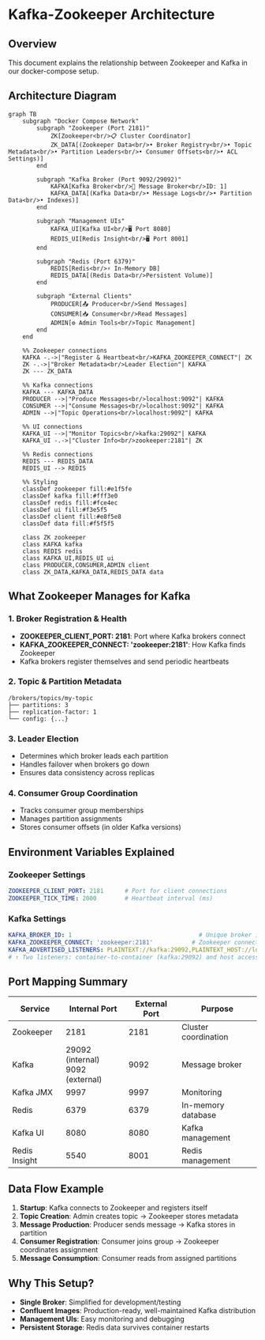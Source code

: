 # Kafka-Zookeeper Architecture

## Overview
This document explains the relationship between Zookeeper and Kafka in our docker-compose setup.

## Architecture Diagram

```mermaid
graph TB
    subgraph "Docker Compose Network"
        subgraph "Zookeeper (Port 2181)"
            ZK[Zookeeper<br/>📋 Cluster Coordinator]
            ZK_DATA[(Zookeeper Data<br/>• Broker Registry<br/>• Topic Metadata<br/>• Partition Leaders<br/>• Consumer Offsets<br/>• ACL Settings)]
        end
        
        subgraph "Kafka Broker (Port 9092/29092)"
            KAFKA[Kafka Broker<br/>🏢 Message Broker<br/>ID: 1]
            KAFKA_DATA[(Kafka Data<br/>• Message Logs<br/>• Partition Data<br/>• Indexes)]
        end
        
        subgraph "Management UIs"
            KAFKA_UI[Kafka UI<br/>🖥️ Port 8080]
            REDIS_UI[Redis Insight<br/>🖥️ Port 8001]
        end
        
        subgraph "Redis (Port 6379)"
            REDIS[Redis<br/>⚡ In-Memory DB]
            REDIS_DATA[(Redis Data<br/>Persistent Volume)]
        end
        
        subgraph "External Clients"
            PRODUCER[📤 Producer<br/>Send Messages]
            CONSUMER[📥 Consumer<br/>Read Messages]
            ADMIN[⚙️ Admin Tools<br/>Topic Management]
        end
    end
    
    %% Zookeeper connections
    KAFKA -.->|"Register & Heartbeat<br/>KAFKA_ZOOKEEPER_CONNECT"| ZK
    ZK -.->|"Broker Metadata<br/>Leader Election"| KAFKA
    ZK --- ZK_DATA
    
    %% Kafka connections
    KAFKA --- KAFKA_DATA
    PRODUCER -->|"Produce Messages<br/>localhost:9092"| KAFKA
    CONSUMER -->|"Consume Messages<br/>localhost:9092"| KAFKA
    ADMIN -->|"Topic Operations<br/>localhost:9092"| KAFKA
    
    %% UI connections
    KAFKA_UI -->|"Monitor Topics<br/>kafka:29092"| KAFKA
    KAFKA_UI -.->|"Cluster Info<br/>zookeeper:2181"| ZK
    
    %% Redis connections
    REDIS --- REDIS_DATA
    REDIS_UI --> REDIS
    
    %% Styling
    classDef zookeeper fill:#e1f5fe
    classDef kafka fill:#fff3e0
    classDef redis fill:#fce4ec
    classDef ui fill:#f3e5f5
    classDef client fill:#e8f5e8
    classDef data fill:#f5f5f5
    
    class ZK zookeeper
    class KAFKA kafka
    class REDIS redis
    class KAFKA_UI,REDIS_UI ui
    class PRODUCER,CONSUMER,ADMIN client
    class ZK_DATA,KAFKA_DATA,REDIS_DATA data
```

## What Zookeeper Manages for Kafka

### 1. Broker Registration & Health
- **ZOOKEEPER_CLIENT_PORT: 2181**: Port where Kafka brokers connect
- **KAFKA_ZOOKEEPER_CONNECT: 'zookeeper:2181'**: How Kafka finds Zookeeper
- Kafka brokers register themselves and send periodic heartbeats

### 2. Topic & Partition Metadata
```
/brokers/topics/my-topic
├── partitions: 3
├── replication-factor: 1
└── config: {...}
```

### 3. Leader Election
- Determines which broker leads each partition
- Handles failover when brokers go down
- Ensures data consistency across replicas

### 4. Consumer Group Coordination
- Tracks consumer group memberships
- Manages partition assignments
- Stores consumer offsets (in older Kafka versions)

## Environment Variables Explained

### Zookeeper Settings
```yaml
ZOOKEEPER_CLIENT_PORT: 2181      # Port for client connections
ZOOKEEPER_TICK_TIME: 2000        # Heartbeat interval (ms)
```

### Kafka Settings
```yaml
KAFKA_BROKER_ID: 1                                    # Unique broker identifier
KAFKA_ZOOKEEPER_CONNECT: 'zookeeper:2181'           # Zookeeper connection string
KAFKA_ADVERTISED_LISTENERS: PLAINTEXT://kafka:29092,PLAINTEXT_HOST://localhost:9092
# ↑ Two listeners: container-to-container (kafka:29092) and host access (localhost:9092)
```

## Port Mapping Summary

| Service | Internal Port | External Port | Purpose |
|---------|---------------|---------------|---------|
| Zookeeper | 2181 | 2181 | Cluster coordination |
| Kafka | 29092 (internal)<br/>9092 (external) | 9092 | Message broker |
| Kafka JMX | 9997 | 9997 | Monitoring |
| Redis | 6379 | 6379 | In-memory database |
| Kafka UI | 8080 | 8080 | Kafka management |
| Redis Insight | 5540 | 8001 | Redis management |

## Data Flow Example

1. **Startup**: Kafka connects to Zookeeper and registers itself
2. **Topic Creation**: Admin creates topic → Zookeeper stores metadata
3. **Message Production**: Producer sends message → Kafka stores in partition
4. **Consumer Registration**: Consumer joins group → Zookeeper coordinates assignment
5. **Message Consumption**: Consumer reads from assigned partitions

## Why This Setup?

- **Single Broker**: Simplified for development/testing
- **Confluent Images**: Production-ready, well-maintained Kafka distribution
- **Management UIs**: Easy monitoring and debugging
- **Persistent Storage**: Redis data survives container restarts